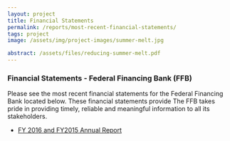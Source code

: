 ```yaml
---
layout: project
title: Financial Statements
permalink: /reports/most-recent-financial-statements/
tags: project
image: /assets/img/project-images/summer-melt.jpg

abstract: /assets/files/reducing-summer-melt.pdf
---
```

### Financial Statements - Federal Financing Bank (FFB)

Please see the most recent financial statements for the Federal Financing Bank located below. These financial statements provide The FFB takes pride in providing timely, reliable and meaningful information to all its stakeholders.

 - [FY 2016 and FY2015 Annual Report]({{site.baseurl}}/assets/files/annualreport2016.pdf)

